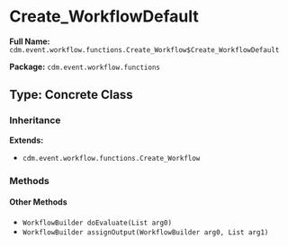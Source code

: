 # Create_WorkflowDefault

**Full Name:** `cdm.event.workflow.functions.Create_Workflow$Create_WorkflowDefault`

**Package:** `cdm.event.workflow.functions`

## Type: Concrete Class

### Inheritance

**Extends:**
- `cdm.event.workflow.functions.Create_Workflow`

### Methods

#### Other Methods

- `WorkflowBuilder doEvaluate(List arg0)`
- `WorkflowBuilder assignOutput(WorkflowBuilder arg0, List arg1)`


